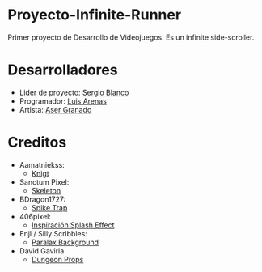 # Proyecto-Infinite-Runner
Primer proyecto de Desarrollo de Videojuegos.
Es un infinite side-scroller.  


# Desarrolladores
- Lider de proyecto: [Sergio Blanco](https://github.com/SergioBlancoPrieto)
- Programador: [Luis Arenas](https://github.com/vjp-luisAS)
- Artista: [Aser Granado](https://github.com/ash-dvlpr)


# Creditos
- Aamatniekss:
  - [Knigt](https://aamatniekss.itch.io/fantasy-knight-free-pixelart-animated-character)
- Sanctum Pixel:
  - [Skeleton](https://sanctumpixel.itch.io/sword-skeleton-pixel-art-character)
- BDragon1727:
  - [Spike Trap](https://bdragon1727.itch.io/free-trap-platformer)
- 406pixel:
  - [Inspiración Splash Effect](https://www.unrealengine.com/marketplace/en-US/product/pixel-art-water-splash-pack)
- Enjl / Silly Scribbles:
  - [Paralax Background](https://enjl.itch.io/tileset-dark-halls)  
- David Gaviria
  - [Dungeon Props](https://incolgames.itch.io/dungeon-platformer-tile-set-pixel-art)
